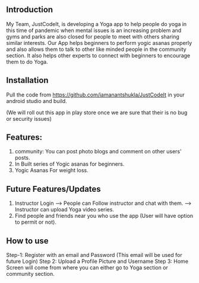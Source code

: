 Introduction
-----------
My Team, JustCodeIt, is developing a Yoga app to help people do yoga in this time of pandemic when mental issues is an increasing problem and gyms and parks are also closed for people to meet with others sharing similar interests.
Our App helps beginners to perform yogic asanas properly and also allows them to talk to other like minded people in the community section. It also helps other experts to connect with beginners to encourage them to do Yoga.


Installation
-----------
Pull the code from https://github.com/iamanantshukla/JustCodeIt in your android studio and build.

(We will roll out this app in play store once we are sure that their is no bug or security issues)


Features:
----------
1. community: You can post photo blogs and comment on other users' posts.
2. In Built series of Yogic asanas for beginners.
3. Yogic Asanas For weight loss.


Future Features/Updates
----------
1. Instructor Login
      --> People can Follow instructor and chat with them.
      --> Instructor can upload Yoga video series.
2. Find people and friends near you who use the app (User will have option to permit or not).


How to use
-----------

Step-1: Register with an email and Password (This email will be used for future Login)
Step 2: Upload a Profile Picture and Username
Step 3: Home Screen will come from where you can either go to Yoga section or community section.
